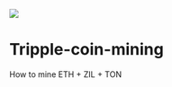 ![](https://komarev.com/ghpvc/?username=Matejzz90&label=Tipple-coin-mining)

# Tripple-coin-mining
How to mine ETH + ZIL + TON
